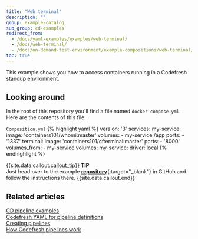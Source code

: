```yaml
---
title: "Web terminal"
description: ""
group: example-catalog
sub_group: cd-examples
redirect_from:
  - /docs/yaml-examples/examples/web-terminal/
  - /docs/web-terminal/
  - /docs/on-demand-test-environment/example-compositions/web-terminal/
toc: true
---
```

This example shows you how to access containers running in a Codefresh standup environment.

## Looking around
In the root of this repository you'll find a file named `docker-compose.yml`.
Here are the contents of this file:

  `Composition.yml`
{% highlight yaml %}
version: '3'
services:
  my-service:
    image: 'containers101/whomi:master'
    volumes:
      - my-service:/app
    ports:
      - '1337'
  terminal:
    image: 'containers101/cfterminal:master'
    ports:
      - '8000'
    volumes_from:
      - my-service
volumes:
  my-service:
    driver: local
{% endhighlight %}

{{site.data.callout.callout_tip}}
**TIP**  
Just head over to the example [__repository__](https://github.com/codefreshdemo/cf-example-web-termial){:target="_blank"} in GitHub and follow the instructions there.
{{site.data.callout.end}}

## Related articles
[CD pipeline examples]({{site.baseurl}}/docs/example-catalog/examples/#cd-examples)  
[Codefresh YAML for pipeline definitions]({{site.baseurl}}/docs/pipelines/what-is-the-codefresh-yaml/)  
[Creating pipelines]({{site.baseurl}}/docs/pipelines/pipelines/)  
[How Codefresh pipelines work]({{site.baseurl}}/docs/pipelines/introduction-to-codefresh-pipelines/)